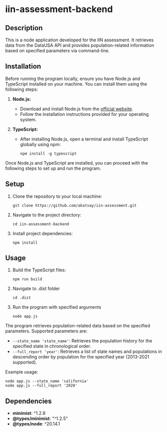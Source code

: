 # iin-assessment-backend

## Description

This is a node application developed for the IIN assessment. It retrieves data from the DataUSA API and provides population-related information based on specified parameters via command-line.

## Installation

Before running the program locally, ensure you have Node.js and TypeScript installed on your machine. You can install them using the following steps:

1. **Node.js:**
    - Download and install Node.js from the [official website](https://nodejs.org/).
    - Follow the installation instructions provided for your operating system.

2. **TypeScript:**
    - After installing Node.js, open a terminal and install TypeScript globally using npm:
      ```
      npm install -g typescript
      ```

Once Node.js and TypeScript are installed, you can proceed with the following steps to set up and run the program.

## Setup

1. Clone the repository to your local machine:
   ```
   git clone https://github.com/akatsay/iin-assessment.git
   ```

2. Navigate to the project directory:
   ```
   cd iin-assessment-backend
   ```

3. Install project dependencies:
   ```
   npm install
   ```

## Usage

1. Build the TypeScript files:
    ```
    npm run build
    ```

2. Navigate to .dist folder
    ```
    cd .dist
    ```

3. Run the program with specified arguments
    ```
    node app.js 
    ```

The program retrieves population-related data based on the specified parameters. Supported parameters are:

- `--state_name 'state_name'`: Retrieves the population history for the specified state in chronological order.
- `--full_report 'year'`: Retrieves a list of state names and populations in descending order by population for the specified year (2013-2021 supported).

Example usage:

```
node app.js --state_name 'california'
node app.js --full_report '2020'
```

## Dependencies

- **minimist**: ^1.2.8
- **@types/minimist**: "^1.2.5"
- **@types/node**: ^20.14.1